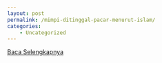 ```yaml
---
layout: post
permalink: /mimpi-ditinggal-pacar-menurut-islam/
categories:
    - Uncategorized
---
```


[Baca Selengkapnya](/10)